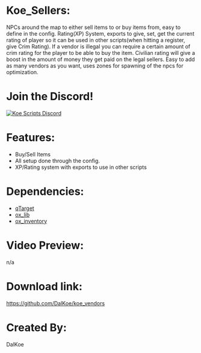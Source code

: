 # Koe_Sellers:
NPCs around the map to either sell items to or buy items from, easy to define in the config.
Rating(XP) System, exports to give, set, get the current rating of player so it can be used in other scripts(when hitting a register, give Crim Rating).
If a vendor is illegal you can require a certain amount of crim rating for the player to be able to buy the item. 
Civilian rating will give a boost in the amount of money they get paid on the legal sellers. 
Easy to add as many vendors as you want, uses zones for spawning of the npcs for optimization. 

# Join the Discord!

[![Koe Scripts Discord](https://media.discordapp.net/attachments/973750342263144558/1003740741178249318/invite.png?width=810&height=216)](https://discord.gg/5JuxDnNm94)

# Features:
* Buy/Sell Items
* All setup done through the config.
* XP/Rating system with exports to use in other scripts

# Dependencies:
* [qTarget](https://github.com/overextended/qtarget)
* [ox_lib](https://github.com/overextended/ox_lib)
* [ox_inventory](https://github.com/overextended/ox_inventory)

# Video Preview:
n/a

# Download link:
https://github.com/DalKoe/koe_vendors

# Created By:
DalKoe
